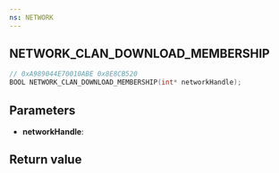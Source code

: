 ```yaml
---
ns: NETWORK
---
```

## NETWORK_CLAN_DOWNLOAD_MEMBERSHIP

```c
// 0xA989044E70010ABE 0x8E8CB520
BOOL NETWORK_CLAN_DOWNLOAD_MEMBERSHIP(int* networkHandle);
```


## Parameters
* **networkHandle**: 

## Return value
